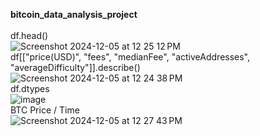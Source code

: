 **bitcoin_data_analysis_project**
<br>
<br>
df.head()<br>
![Screenshot 2024-12-05 at 12 25 12 PM](https://github.com/user-attachments/assets/925a454a-547a-4088-90fe-0cec2de743d4)
<br>
df[["price(USD)", "fees", "medianFee", "activeAddresses", "averageDifficulty"]].describe() <br>
![Screenshot 2024-12-05 at 12 24 38 PM](https://github.com/user-attachments/assets/2da2ed45-c4c7-4a38-9fb8-c5476b7b0d25)
<br>
df.dtypes <br>
![image](https://github.com/user-attachments/assets/25db81fa-3990-45b8-a69c-52d113218580)
<br>
BTC Price / Time <br>
![Screenshot 2024-12-05 at 12 27 43 PM](https://github.com/user-attachments/assets/8cccbf3d-e1bc-4578-a4ab-cd6403e560ab)
